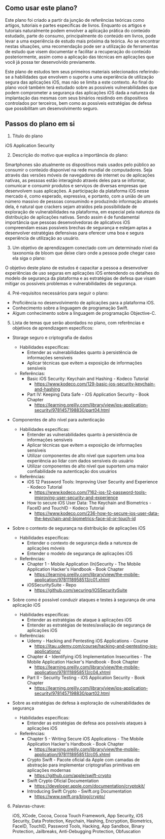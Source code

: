 ## Como usar este plano?

Este plano foi criado a partir da junção de referências teóricas como artigos, tutoriais e partes específicas de livros. Enquanto os artigos e tutoriais naturalmente podem envolver a aplicação prática do conteúdo estudado, parte do consumo, principalmente do conteúdo em livros, pode levar a uma experiência de estudo mais próxima da teórica. Ao se encontrar nestas situações, uma recomendação pode ser a utilização de ferramentas de estudo que visem documentar e facilitar a recuperação do conteúdo posteriormente, assim como a aplicação das técnicas em aplicações que você já possa ter desenvolvido previamente.

Este plano de estudos tem seus primeiros materiais selecionados referindo-se a habilidades que envolvem o suporte a uma experiência de utilização segura das aplicações iOS, mas não se limita a este contexto. Ao final do plano você também terá estudado sobre as possíveis vulnerabilidades que podem comprometer a segurança das aplicações iOS dada a natureza da implantação das mesmas com seus binários residindo em dispositivos controlados por terceiros, bem como as possíveis estratégias de defesa que possibilitam um desenvolvimento seguro. 

## Passos do plano em si

1. Título do plano

iOS Application Security

2. Descrição do motivo que explica a importância do plano:

Smartphones são atualmente os dispositivos mais usados pelo público ao consumir o conteúdo disponível na rede mundial de computadores. Seja através das versões móveis de navegadores de internet ou de aplicações nativas, as pessoas estão interagindo através deles para se informar, comunicar e consumir produtos e serviços de diversas empresas que desenvolvem suas aplicações. A participação da plataforma iOS nesse mercado é, como esperado, expressiva, e portanto, com a união de um número massivo de pessoas consumindo e produzindo informação através dela, é natural que crackers sejam atraídos pela possibilidade de exploração de vulnerabilidades na plataforma, em especial pela natureza da distribuição de aplicações nativas. Sendo assim é de fundamental importância que pessoas desenvolvedoras de aplicativos iOS compreendam essas possíveis brechas de segurança e estejam aptas a desenvolver estratégias defensivas para oferecer uma boa e segura experiência de utilização ao usuário.

3. Um objetivo de aprendizagem conectado com um determinado nível da taxonomia de bloom que deixe claro onde a pessoa pode chegar caso ela siga o plano:

O objetivo deste plano de estudos é capacitar a pessoa a desenvolver experiências de uso seguras em aplicações iOS entendendo os detalhes do modelo de segurança da plataforma e as estratégias de defesa que visam mitigar os possíveis problemas e vulnerabilidades de segurança.

4. Pré-requisitos necessários para seguir o plano:

* Proficiência no desenvolvimento de aplicações para a plataforma iOS.
* Conhecimento sobre a linguagem de programação Swift.
* Algum conhecimento sobre a linguagem de programação Objective-C.

5.  Lista de temas que serão abordados no plano, com referências e objetivos de aprendizagem específicos:

* Storage seguro e criptografia de dados
    * Habilidades específicas:
        * Entender as vulnerabilidades quanto à persistência de informações sensíveis
        * Aplicar técnicas que evitem a exposição de informações sensíveis
    * Referências:
        * Basic iOS Security: Keychain and Hashing - Kodeco Tutorial
            * https://www.kodeco.com/129-basic-ios-security-keychain-and-hashing
        * Part IV: Keeping Data Safe - iOS Application Security - Book Chapter
            * https://learning.oreilly.com/library/view/ios-application-security/9781457198830/part04.html
    
* Componentes de alto nível para autenticação
    * Habilidades específicas:
        * Entender as vulnerabilidades quanto à persistência de informações sensíveis
        * Aplicar técnicas que evitem a exposição de informações sensíveis
        * Utilizar componentes de alto nível que suportem uma boa experiência ao lidar com dados sensíveis do usuário
        * Utilizar componentes de alto nível que suportem uma maior confiabilidade na autenticação dos usuários
    * Referências:
        * iOS 12 Password Tools: Improving User Security and Experience - Kodeco Tutorial
            * https://www.kodeco.com/7162-ios-12-password-tools-improving-user-security-and-experience
        * How to secure iOS User Data: The Keychain and Biometrics - FaceID and TouchID - Kodeco Tutorial
            * https://www.kodeco.com/236-how-to-secure-ios-user-data-the-keychain-and-biometrics-face-id-or-touch-id
    

* Sobre o contexto de segurança na distribuição de aplicações iOS
    * Habilidades específicas:
        * Entender o contexto de segurança dada a natureza de aplicações móveis
        * Entender o modelo de segurança de aplicações iOS
    * Referências:
        * Chapter 1 - Mobile Application (In)Security - The Mobile Application Hacker's Handbook - Book Chapter
            * https://learning.oreilly.com/library/view/the-mobile-application/9781118958513/c01.xhtml
        * iOSSecuritySuite - Repo
            * https://github.com/securing/IOSSecuritySuite
    

* Sobre como é possível conduzir ataques e testes à segurança de uma aplicação iOS
    * Habilidades específicas:
        * Entender as estratégias de ataque à aplicações iOS
        * Entender as estratégias de testes/avaliação de segurança de aplicações iOS
    * Referências:
        * Udemy - Hacking and Pentesting iOS Applications - Course
            * https://itau.udemy.com/course/hacking-and-pentesting-ios-applications/
        * Chapter 4 - Identifying iOS Implementation Insecurities -  The Mobile Application Hacker's Handbook - Book Chapter
            * https://learning.oreilly.com/library/view/the-mobile-application/9781118958513/c04.xhtml
        * Part II - Security Testing - iOS Application Security - Book Chapter
            * https://learning.oreilly.com/library/view/ios-application-security/9781457198830/part02.html
    

* Sobre as estratégias de defesa à exploração de vulnerabilidades de segurança
    * Habilidades específicas:
        * Entender as estratégias de defesa aos possíveis ataques à aplicações iOS
    * Referências:
        * Chapter 5 - Writing Secure iOS Applications - The Mobile Application Hacker's Handbook - Book Chapter
            * https://learning.oreilly.com/library/view/the-mobile-application/9781118958513/c05.xhtml
        * Crypto Swift - Pacote oficial da Apple com camadas de abstração para implementar criptografias primitivas em aplicações modernas
            * https://github.com/apple/swift-crypto
        * Swift Crypto Oficial Documentation
            * https://developer.apple.com/documentation/cryptokit/
        * Introducing Swift Crypto - Swift.org Documentation
            * https://www.swift.org/blog/crypto/
    

6. Palavras-chave:
    
    iOS, XCode, Cocoa, Cocoa Touch Framework, App Security, iOS Security, Data Protection, Keychain, Hashing, Encryption, Biometrics, FaceID, TouchID, Password Tools, Hacking, App Sandbox, Binary Protection, Jailbreaks, Anti-Debugging Protection, Obfuscation 
